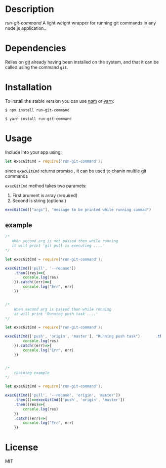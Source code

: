 # Description
_run-git-command_ A light weight wrapper for running git commands in any node.js application..

# Dependencies
Relies on [git](https://git-scm.com/downloads) already having been installed on the system, 
and that it can be called using the command `git`.

# Installation 
To install the stable version you can use [npm](https://npmjs.org/) or [yarn](https://yarnpkg.com/en/): 

```shell
$ npm install run-git-command
```

```shell
$ yarn install run-git-command  
```

# Usage
Include into your app using:
```javascript
let execGitCmd = require('run-git-command');
```
since `execGitCmd` returns promise , it can be used to chanin multile git commands

`execGitCmd` method takes two paramets:

1. First arument is array (required)
1. Second is string (optional)

``` javascript
execGitCmd(["args"], "message to be printed while running commad")
```

## example

```javascript
/* 
   When second arg is not passed then while running 
   it will print 'git pull is executing ....'
*/

let execGitCmd = require('run-git-command');

execGitCmd(['pull', '--rebase'])
    .then((res)=>{
        console.log(res)
    }).catch((err)=>{
        console.log("Err", err)
    })


/* 
    When second arg is passed then while running 
    it will print 'Running push task ....'
*/

let execGitCmd = require('run-git-command');

execGitCmd(['push', 'origin', 'master'], "Running push task")       .then((res)=>{
        console.log(res)
    }).catch((err)=>{
        console.log("Err", err)
    })


/*
    chaining example
*/

let execGitCmd = require('run-git-command');

execGitCmd(['pull', '--rebase', 'origin', 'master'])
    .then(()=>execGitCmd(['push', 'origin', 'master'])
    .then((res)=>{
        console.log(res)
    })
    .catch((err)=>{
        console.log("Err", err)
    })

```


# License

MIT


